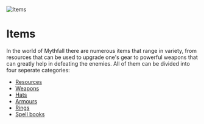 ![Items](./images/items.png)
# Items
In the world of Mythfall there are numerous items that range in variety, from resources that can be used to upgrade one's gear to powerful weapons that can greatly help in defeating the enemies.
All of them can be divided into four seperate categories:
- [Resources](./resources/resources.md)
- [Weapons](./weapons/weapons.md)
- [Hats](./hats/hats.md)
- [Armours](./armours/armours.md)
- [Rings](./rings/rings.md)
- [Spell books](./spellbooks/spellbooks.md)

